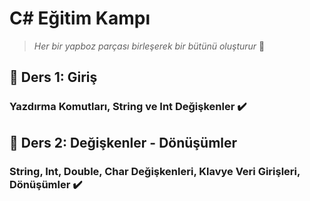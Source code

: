 # C# Eğitim Kampı

> _Her bir yapboz parçası birleşerek bir bütünü oluşturur_ 📌

## 🧩 Ders 1: Giriş 

### Yazdırma Komutları, String ve Int Değişkenler ✔️

## 🧩 Ders 2: Değişkenler - Dönüşümler

### String, Int, Double, Char Değişkenleri, Klavye Veri Girişleri, Dönüşümler ✔️
